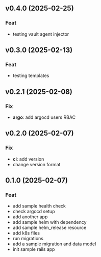 ## v0.4.0 (2025-02-25)

### Feat

- testing vault agent injector

## v0.3.0 (2025-02-13)

### Feat

- testing templates

## v0.2.1 (2025-02-08)

### Fix

- **argo**: add argocd users RBAC

## v0.2.0 (2025-02-07)

### Fix

- **ci**: add version
- change version format

## 0.1.0 (2025-02-07)

### Feat

- add sample health check
- check argocd setup
- add another app
- add sample helm with dependency
- add sample helm_release resource
- add k8s files
- run migrations
- add a sample migration and data model
- init sample rails app

